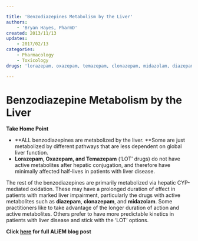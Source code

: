 ```yaml
---

title: 'Benzodiazepines Metabolism by the Liver'
authors:
    - 'Bryan Hayes, PharmD'
created: 2013/11/13
updates:
    - 2017/02/13
categories:
    - Pharmacology
    - Toxicology
drugs: 'lorazepam, oxazepam, temazepam, clonazepam, midazolam, diazepam'

---
```




# Benzodiazepine Metabolism by the Liver

**Take Home Point**

-   **ALL benzodiazepines are metabolized by the liver. **Some are just metabolized by different pathways that are less dependent on global liver function.
-   **<span class="drug">Lorazepam</span>, <span class="drug">Oxazepam</span>, and <span class="drug">Temazepam</span>** (‘LOT’ drugs) do not have active metabolites after hepatic conjugation, and therefore have minimally affected half-lives in patients with liver disease. 

The rest of the benzodiazepines are primarily metabolized via hepatic CYP-mediated oxidation. These may have a prolonged duration of effect in patients with marked liver impairment, particularly the drugs with active metabolites such as **<span class="drug">diazepam</span>**, **<span class="drug">clonazepam</span>**, and **<span class="drug">midazolam</span>**. Some practitioners like to take advantage of the longer duration of action and active metabolites. Others prefer to have more predictable kinetics in patients with liver disease and stick with the ‘LOT’ options.

**Click [here](https://www.aliem.com/2013/all-benzodiazepines-are-metabolized-by-the-liver/) for full ALiEM blog post**
